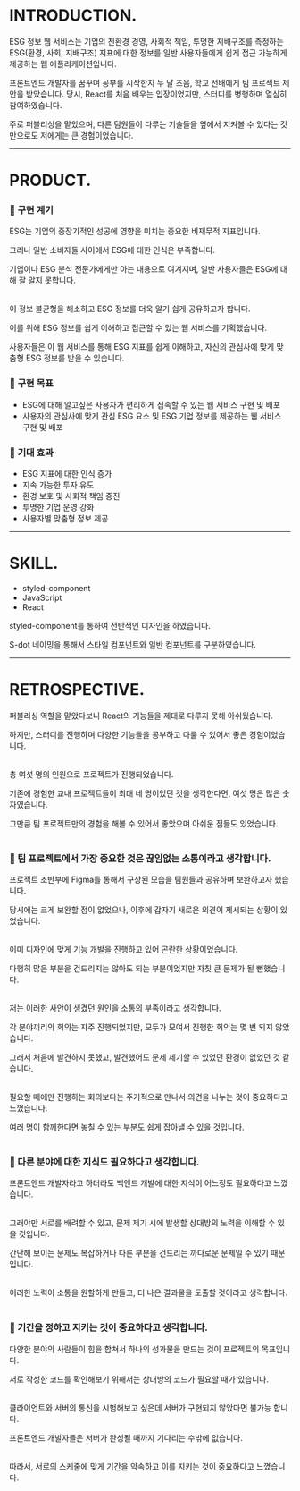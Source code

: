 # INTRODUCTION.

ESG 정보 웹 서비스는 기업의 친환경 경영, 사회적 책임, 투명한 지배구조를 측정하는 ESG(환경, 사회, 지배구조) 지표에 대한 정보를 일반 사용자들에게 쉽게 접근 가능하게 제공하는 웹 애플리케이션입니다.

프론트엔드 개발자를 꿈꾸며 공부를 시작한지 두 달 즈음, 학교 선배에게 팀 프로젝트 제안을 받았습니다. 당시, React를 처음 배우는 입장이었지만, 스터디를 병행하며 열심히 참여하였습니다.

주로 퍼블리싱을 맡았으며, 다른 팀원들이 다루는 기술들을 옆에서 지켜볼 수 있다는 것만으로도 저에게는 큰 경험이었습니다.

---

# PRODUCT.

### 🐽 **구현 계기**

ESG는 기업의 중장기적인 성공에 영향을 미치는 중요한 비재무적 지표입니다. 

그러나 일반 소비자들 사이에서 ESG에 대한 인식은 부족합니다. 

기업이나 ESG 분석 전문가에게만 아는 내용으로 여겨지며, 일반 사용자들은 ESG에 대해 잘 알지 못합니다.<br/><br/>

이 정보 불균형을 해소하고 ESG 정보를 더욱 알기 쉽게 공유하고자 합니다. 

이를 위해 ESG 정보를 쉽게 이해하고 접근할 수 있는 웹 서비스를 기획했습니다. 

사용자들은 이 웹 서비스를 통해 ESG 지표를 쉽게 이해하고, 자신의 관심사에 맞게 맞춤형 ESG 정보를 받을 수 있습니다.

### 🐽 **구현 목표**

- ESG에 대해 알고싶은 사용자가 편리하게 접속할 수 있는 웹 서비스 구현 및 배포
- 사용자의 관심사에 맞게 관심 ESG 요소 및 ESG 기업 정보를 제공하는 웹 서비스 구현 및 배포

### 🐽 **기대 효과**

- ESG 지표에 대한 인식 증가
- 지속 가능한 투자 유도
- 환경 보호 및 사회적 책임 증진
- 투명한 기업 운영 강화
- 사용자별 맞춤형 정보 제공

---

# SKILL.

- styled-component
- JavaScript
- React

styled-component를 통하여 전반적인 디자인을 하였습니다.

S-dot 네이밍을 통해서 스타일 컴포넌트와 일반 컴포넌트를 구분하였습니다.

---

# RETROSPECTIVE.

퍼블리싱 역할을 맡았다보니 React의 기능들을 제대로 다루지 못해 아쉬웠습니다.

하지만, 스터디를 진행하며 다양한 기능들을 공부하고 다룰 수 있어서 좋은 경험이었습니다.<br/><br/>

총 여섯 명의 인원으로 프로젝트가 진행되었습니다. 

기존에 경험한 교내 프로젝트들이 최대 네 명이었던 것을 생각한다면, 여섯 명은 많은 숫자였습니다.

그만큼 팀 프로젝트만의 경험을 해볼 수 있어서 좋았으며 아쉬운 점들도 있었습니다.<br/><br/>

### 🐽 팀 프로젝트에서 가장 중요한 것은 끊임없는 소통이라고 생각합니다.<br/>

프로젝트 초반부에 Figma를 통해서 구상된 모습을 팀원들과 공유하며 보완하고자 했습니다. 

당시에는 크게 보완할 점이 없었으나, 이후에 갑자기 새로운 의견이 제시되는 상황이 있었습니다.<br/><br/>

이미 디자인에 맞게 기능 개발을 진행하고 있어 곤란한 상황이었습니다. 

다행히 많은 부분을 건드리지는 않아도 되는 부분이었지만 자칫 큰 문제가 될 뻔했습니다.<br/><br/>

저는 이러한 사안이 생겼던 원인을 소통의 부족이라고 생각합니다. 

각 분야끼리의  회의는 자주 진행되었지만, 모두가 모여서 진행한 회의는 몇 번 되지 않았습니다.

그래서 처음에 발견하지 못했고, 발견했어도 문제 제기할 수 있었던 환경이 없었던 것 같습니다.<br/><br/>

필요할 때에만 진행하는 회의보다는 주기적으로 만나서 의견을 나누는 것이 중요하다고 느꼈습니다.

여러 명이 함께한다면 놓칠 수 있는 부분도 쉽게 잡아낼 수 있을 것입니다.<br/><br/>

### 🐽 다른 분야에 대한 지식도 필요하다고 생각합니다.<br/>

프론트엔드 개발자라고 하더라도 백엔드 개발에 대한 지식이 어느정도 필요하다고 느꼈습니다.<br/><br/>

그래야만 서로를 배려할 수 있고, 문제 제기 시에 발생할 상대방의 노력을 이해할 수 있을 것입니다. 

간단해 보이는 문제도 복잡하거나 다른 부분을 건드리는 까다로운 문제일 수 있기 때문입니다.<br/><br/>

이러한 노력이 소통을 원할하게 만들고, 더 나은 결과물을 도출할 것이라고 생각합니다.<br/><br/>

### 🐽 기간을 정하고 지키는 것이 중요하다고 생각합니다.

다양한 분야의 사람들이 힘을 합쳐서 하나의 성과물을 만드는 것이 프로젝트의 목표입니다.

서로 작성한 코드를 확인해보기 위해서는 상대방의 코드가 필요할 때가 있습니다.<br/><br/>

클라이언트와 서버의 통신을 시험해보고 싶은데 서버가 구현되지 않았다면 불가능 합니다.

프론트엔드 개발자들은 서버가 완성될 때까지 기다리는 수밖에 없습니다.<br/><br/>

따라서, 서로의 스케줄에 맞게 기간을 약속하고 이를 지키는 것이 중요하다고 느꼈습니다.